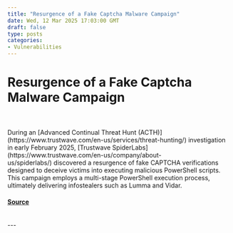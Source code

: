 ```yaml
---
title: "Resurgence of a Fake Captcha Malware Campaign"
date: Wed, 12 Mar 2025 17:03:00 GMT
draft: false
type: posts
categories: 
- Vulnerabilities
---
```

# Resurgence of a Fake Captcha Malware Campaign

<br/>

<br/>
During an [Advanced Continual Threat Hunt (ACTH)](https://www.trustwave.com/en-us/services/threat-hunting/) investigation in early February 2025, [Trustwave SpiderLabs](https://www.trustwave.com/en-us/company/about-us/spiderlabs/) discovered a resurgence of fake CAPTCHA verifications designed to deceive victims into executing malicious PowerShell scripts. This campaign employs a multi-stage PowerShell execution process, ultimately delivering infostealers such as Lumma and Vidar.

#### [Source](https://www.trustwave.com/en-us/resources/blogs/spiderlabs-blog/resurgence-of-a-fake-captcha-malware-campaign/)

<br/>
---

